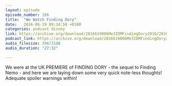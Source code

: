 ```yaml
---
layout: episode
episode_number: 106
title:  "We Watch Finding Dory"
date:   2016-06-19 09:34:58 +0100
categories: podcast disney
link: https://archive.org/download/2016619006Me3IDMFindingDory2016/2016-6-19-006-Me3_IDM--FindingDory%282016%29.mp3
podcast_link: https://archive.org/download/2016619006Me3IDMFindingDory2016/2016-6-19-006-Me3_IDM--FindingDory%282016%29.mp3
audio_filesize: 39673108
audio_duration: "27:32"

---
```


We were at the UK PREMIERE of FINDING DORY - the sequel to Finding Nemo - and here we are laying down some very quick note-less thoughts! Adequate spoiler warnings within!
